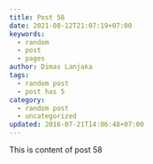 ```yaml
---
title: Post 58
date: 2021-08-12T21:07:19+07:00
keywords:
  - random
  - post
  - pages
author: Dimas Lanjaka
tags:
  - random post
  - post has 5
category:
  - random post
  - uncategorized
updated: 2016-07-21T14:06:48+07:00
---
```

This is content of post 58